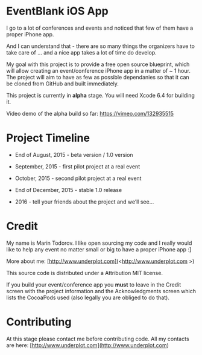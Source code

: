 EventBlank iOS App
==================

I go to a lot of conferences and events and noticed that few of them have a
proper iPhone app.

And I can understand that - there are so many things the organizers have to take
care of … and a nice app takes a lot of time do develop.

My goal with this project is to provide a free open source blueprint, which will
allow creating an event/conference iPhone app in a matter of \~ 1 hour. The
project will aim to have as few as possible dependanies so that it can be cloned
from GitHub and built immediately.

This project is currently in **alpha** stage. You will need Xcode 6.4 for
building it.

Video demo of the alpha build so far: https://vimeo.com/132935515

Project Timeline
================

-   End of August, 2015 - beta version / 1.0 version

-   September, 2015 - first pilot project at a real event

-   October, 2015 - second pilot project at a real event

-   End of December, 2015 - stable 1.0 release

-   2016 - tell your friends about the project and we’ll see...

Credit
======

My name is Marin Todorov. I like open sourcing my code and I really would like
to help any event no matter small or big to have a proper iPhone app :]

More about me: [http://www.underplot.com](<http://www.underplot.com >)

This source code is distributed under a Attribution MIT license.

If you build your event/conference app you **must** to leave in the Credit
screen with the project information and the Acknowledgments screen which lists
the CocoaPods used (also legally you are obliged to do that).

Contributing
============

At this stage please contact me before contributing code. All my contacts are
here: [http://www.underplot.com](<http://www.underplot.com>)
